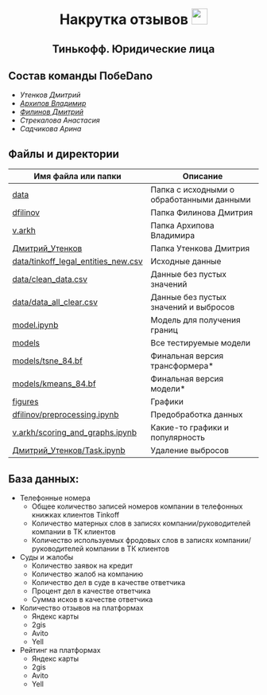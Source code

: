 <h1 align="center">Накрутка отзывов <img src="https://media.discordapp.net/attachments/572705890524725248/1054876323224494130/image.png" height="32"/></h1>
<h2 align="center">Тинькофф. Юридические лица </h2>

## Состав команды ПобеDano

- _Утенков Дмитрий_
- _[Архипов Владимир](https://github.com/ave2407)_
- _[Филинов Дмитрий](https://github.com/D1ffic00lt)_
- _Стрекалова Анастасия_
- _Садчикова Арина_

## Файлы и директории

| Имя файла или папки                                                        | Описание                                  |
|----------------------------------------------------------------------------|-------------------------------------------|
| [data](data)                                                               | Папка с исходными о обработанными данными |
| [dfilinov](dfilinov)                                                       | Папка Филинова Дмитрия                    |
| [v.arkh](v.arkh)                                                           | Папка Архипова Владимира                  |
| [Дмитрий_Утенков](Дмитрий_Утенков)                                         | Папка Утенкова Дмитрия                    |
| [data/tinkoff_legal_entities_new.csv](data/tinkoff_legal_entities_new.csv) | Исходные данные                           |
| [data/clean_data.csv](data/clean_data.csv)                                 | Данные без пустых значений                |
| [data/data_all_clear.csv](data/data_all_clear.csv)                         | Данные без пустых значений и выбросов     |
| [model.ipynb](dfilinov/model.ipynb)                                        | Модель для получения границ               |
| [models](dfilinov/models)                                                  | Все тестируемые модели                    |
| [models/tsne_84.bf](dfilinov/models/tsne_84.bf)                            | Финальная версия трансформера*            |
| [models/kmeans_84.bf](models/kmeans_84.bf)                                 | Финальная версия модели*                  |
| [figures](figures)                                                         | Графики                                   |
| [dfilinov/preprocessing.ipynb](dfilinov/preprocessing.ipynb)               | Предобработка данных                      |
| [v.arkh/scoring_and_graphs.ipynb](v.arkh/scoring_and_graphs.ipynb)         | Какие-то графики и популярность           |
| [Дмитрий_Утенков/Task.ipynb](Дмитрий_Утенков/Task.ipynb)                   | Удаление выбросов                         |

## База данных:

* Телефонные номера
    - Общее количество записей номеров компании в телефонных книжках клиентов Tinkoff
    - Количество матерных слов в записях компании/руководителей компании в ТК клиентов
    - Количество используемых фродовых слов в записях компании/руководителей компании в ТК клиентов
* Суды и жалобы
    - Количество заявок на кредит
    - Количество жалоб на компанию
    - Количество дел в суде в качестве ответчика
    - Процент дел в качестве ответчика
    - Сумма исков в качестве ответчика
* Количество отзывов на платформах
    - Яндекс карты
    - 2gis
    - Avito
    - Yell
* Рейтинг на платформах
    - Яндекс карты
    - 2gis
    - Avito
    - Yell 
